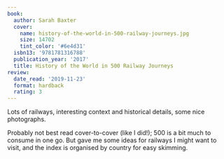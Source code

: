```yaml
---
book:
  author: Sarah Baxter
  cover:
    name: history-of-the-world-in-500-railway-journeys.jpg
    size: 14702
    tint_color: '#6e4d31'
  isbn13: '9781781316788'
  publication_year: '2017'
  title: History of the World in 500 Railway Journeys
review:
  date_read: '2019-11-23'
  format: hardback
  rating: 3
---
```


Lots of railways, interesting context and historical details, some nice photographs.

Probably not best read cover-to-cover (like I did!); 500 is a bit much to consume in one go. But gave me some ideas for railways I might want to visit, and the index is organised by country for easy skimming.
